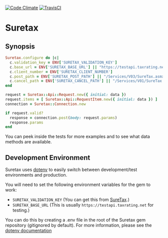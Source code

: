 [![Code Climate](https://codeclimate.com/github/bqsoft/suretax.png)](https://codeclimate.com/github/bqsoft/suretax)
[![TravisCI](https://api.travis-ci.org/bqsoft/suretax.png)](https://travis-ci.org/bqsoft/suretax)
# Suretax


## Synopsis

```ruby
Suretax.configure do |c|
  c.validation_key = ENV['SURETAX_VALIDATION_KEY']
  c.base_url = ENV['SURETAX_BASE_URL'] || "https://testapi.taxrating.net"
  c.client_number = ENV['SURETAX_CLIENT_NUMBER']
  c.post_path = ENV['SURETAX_POST_PATH'] || "/Services/V03/SureTax.asmx/PostRequest"
  c.cancel_path = ENV['SURETAX_CANCEL_PATH'] || "/Services/V01/SureTax.asmx/CancelPostRequest"
end

request = Suretax::Api::Request.new({ initial: data })
request.items = [ Suretax::Api::RequestItem.new({ initial: data }) ]
connection = Suretax::Connection.new

if request.valid?
  response = connection.post(body: request.params)
  response.params
end
```

You can peek inside the tests for more examples and to see what data
methods are available.


## Development Environment

Suretax uses [dotenv] to easily switch between development/test environments
and production.

You will need to set the following environment variables for the gem to work:

- `SURETAX_VALIDATION_KEY` (You can get this from [SureTax][suretax].)
- `SURETAX_BASE_URL` (This is usually `https://testapi.taxrating.net` for testing.)

You can do this by creating a .env file in the root of the Suretax gem
repository (gitignored by default). For more information, please see
the [dotenv documentation][dotenv]

[dotenv]: https://github.com/bkeepers/dotenv
[suretax]: http://suretax.com
